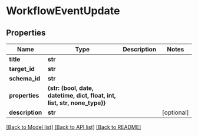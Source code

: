 # WorkflowEventUpdate


## Properties
Name | Type | Description | Notes
------------ | ------------- | ------------- | -------------
**title** | **str** |  | 
**target_id** | **str** |  | 
**schema_id** | **str** |  | 
**properties** | **{str: (bool, date, datetime, dict, float, int, list, str, none_type)}** |  | 
**description** | **str** |  | [optional] 

[[Back to Model list]](../README.md#documentation-for-models) [[Back to API list]](../README.md#documentation-for-api-endpoints) [[Back to README]](../README.md)


